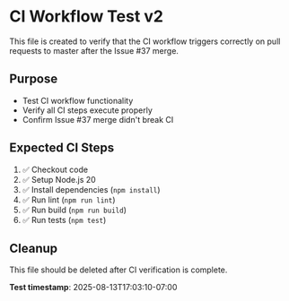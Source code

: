 # CI Workflow Test v2

This file is created to verify that the CI workflow triggers correctly on pull requests to master after the Issue #37 merge.

## Purpose
- Test CI workflow functionality
- Verify all CI steps execute properly
- Confirm Issue #37 merge didn't break CI

## Expected CI Steps
1. ✅ Checkout code
2. ✅ Setup Node.js 20
3. ✅ Install dependencies (`npm install`)
4. ✅ Run lint (`npm run lint`)
5. ✅ Run build (`npm run build`)
6. ✅ Run tests (`npm test`)

## Cleanup
This file should be deleted after CI verification is complete.

**Test timestamp**: 2025-08-13T17:03:10-07:00
